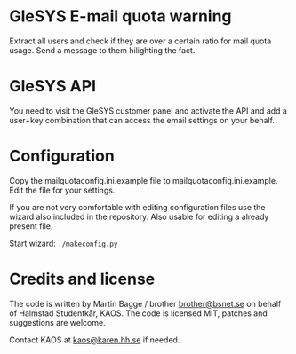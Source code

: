 # GleSYS E-mail quota warning

Extract all users and check if they are over a certain ratio for mail
quota usage. Send a message to them hilighting the fact.

# GleSYS API

You need to visit the GleSYS customer panel and activate the API and
add a user+key combination that can access the email settings on your
behalf.

# Configuration

Copy the mailquotaconfig.ini.example file to
mailquotaconfig.ini.example. Edit the file for your settings.

If you are not very comfortable with editing configuration files use
the wizard also included in the repository. Also usable for editing a
already present file.

Start wizard: `./makeconfig.py`

# Credits and license

The code is written by Martin Bagge / brother <brother@bsnet.se> on
behalf of Halmstad Studentkår, KAOS. The code is licensed MIT, patches
and suggestions are welcome.

Contact KAOS at kaos@karen.hh.se if needed.
